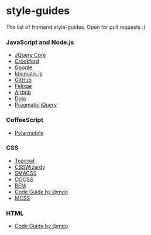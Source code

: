 style-guides
============

The list of frontend style-guides. Open for pull requests :)

### JavaScript and Node.js

- [JQuery Core](http://docs.jquery.com/JQuery_Core_Style_Guidelines)
- [Crockford](http://javascript.crockford.com/code.html)
- [Google](http://google-styleguide.googlecode.com/svn/trunk/javascriptguide.xml)
- [Idiomatic.js](https://github.com/rwaldron/idiomatic.js/)
- [GitHub](https://github.com/styleguide/javascript)
- [Felixge](https://github.com/felixge/node-style-guide)
- [Airbnb](https://github.com/airbnb/javascript)
- [Dojo](https://dojotoolkit.org/community/styleGuide)
- [Pragmatic jQuery](https://github.com/yuanyan/pragmatic-jquery)

### CoffeeScript

- [Polarmobile](https://github.com/polarmobile/coffeescript-style-guide)

### CSS

- [Topcoat](https://github.com/topcoat/topcoat/wiki/Coding-Guidelines)
- [CSSWizardy](https://github.com/csswizardry/CSS-Guidelines#readme)
- [SMACSS](http://smacss.com/)
- [OOCSS](http://oocss.org/)
- [BEM](http://bem.info/method/)
- [Code Guide by @mdo](http://mdo.github.io/code-guide/#css)
- [MCSS](http://operatino.github.io/MCSS/en/)

### HTML

- [Code Guide by @mdo](http://mdo.github.io/code-guide/#html)
